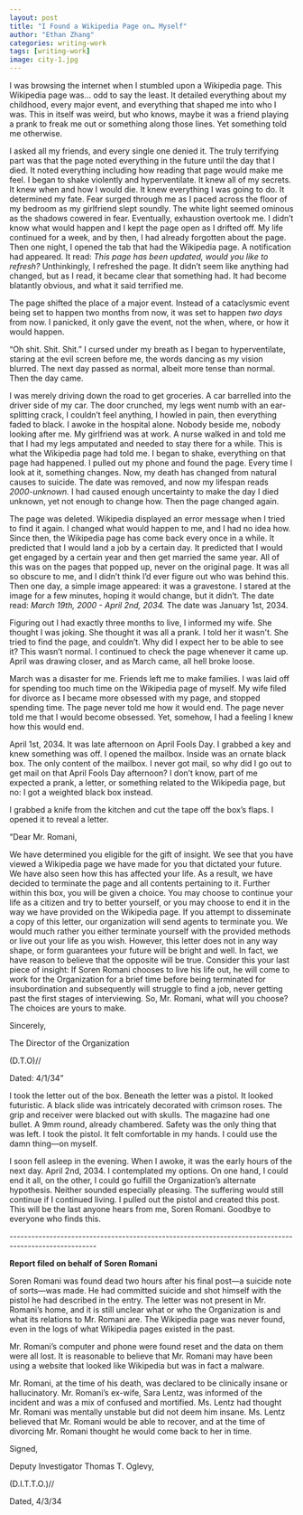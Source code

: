 ```yaml
---
layout: post
title: "I Found a Wikipedia Page on… Myself"
author: "Ethan Zhang"
categories: writing-work
tags: [writing-work]
image: city-1.jpg
---
```


<html>
  <head>
    <title>I Found a Wikipedia Page on… Myself</title>
  </head>
  <body>
    <p>	I was browsing the internet when I stumbled upon a Wikipedia page. This Wikipedia page was… odd to say the least. It detailed everything about my childhood, every major event, and everything that shaped me into who I was. This in itself was weird, but who knows, maybe it was a friend playing a prank to freak me out or something along those lines. Yet something told me otherwise.</p>
	<p>	I asked all my friends, and every single one denied it. The truly terrifying part was that the page noted everything in the future until the day that I died. It noted everything including how reading that page would make me feel. I began to shake violently and hyperventilate. It knew all of my secrets. It knew when and how I would die. It knew everything I was going to do. It determined my fate. Fear surged through me as I paced across the floor of my bedroom as my girlfriend slept soundly. The white light seemed ominous as the shadows cowered in fear. Eventually, exhaustion overtook me. I didn’t know what would happen and I kept the page open as I drifted off. My life continued for a week, and by then, I had already forgotten about the page. Then one night, I opened the tab that had the Wikipedia page. A notification had appeared. It read: <i>This page has been updated, would you like to refresh?</i> Unthinkingly, I refreshed the page. It didn’t seem like anything had changed, but as I read, it became clear that something had. It had become blatantly obvious, and what it said terrified me.</p>
	<p>		The page shifted the place of a major event. Instead of a cataclysmic event being set to happen two months from now, it was set to happen <i>two days</i>  from now. I panicked, it only gave the event, not the when, where, or how it would happen. </p>
	<p>		“Oh shit. Shit. Shit.” I cursed under my breath as I began to hyperventilate, staring at the evil screen before me, the words dancing as my vision blurred. The next day passed as normal, albeit more tense than normal. Then the day came.</p>
	<p>		I was merely driving down the road to get groceries. A car barrelled into the driver side of my car. The door crunched, my legs went numb with an ear-splitting crack, I couldn’t feel anything, I howled in pain, then everything faded to black. I awoke in the hospital alone. Nobody beside me, nobody looking after me. My girlfriend was at work. A nurse walked in and told me that I had my legs amputated and needed to stay there for a while. This is what the Wikipedia page had told me. I began to shake, everything on that page had happened. I pulled out my phone and found the page. Every time I look at it, something changes. Now, my death has changed from natural causes to suicide. The date was removed, and now my lifespan reads <i>2000-unknown.</i> I had caused enough uncertainty to make the day I died unknown, yet not enough to change how. Then the page changed again.</p>
	<p>		The page was deleted. Wikipedia displayed an error message when I tried to find it again. I changed what would happen to me, and I had no idea how. Since then, the Wikipedia page has come back every once in a while. It predicted that I would land a job by a certain day. It predicted that I would get engaged by a certain year and then get married the same year. All of this was on the pages that popped up, never on the original page. It was all so obscure to me, and I didn’t think I’d ever figure out who was behind this. Then one day, a simple image appeared: it was a gravestone. I stared at the image for a few minutes, hoping it would change, but it didn’t. The date read: <i>March 19th, 2000 - April 2nd, 2034.</i> The date was January 1st, 2034. </p>
	<p>		Figuring out I had exactly three months to live, I informed my wife. She thought I was joking. She thought it was all a prank. I told her it wasn't. She tried to find the page, and couldn’t. Why did I expect her to be able to see it? This wasn’t normal. I continued to check the page whenever it came up. April was drawing closer, and as March came, all hell broke loose. </p>
	<p>March was a disaster for me. Friends left me to make families. I was laid off for spending too much time on the Wikipedia page of myself. My wife filed for divorce as I became more obsessed with my page, and stopped spending time. The page never told me how it would end. The page never told me that I would become obsessed. Yet, somehow, I had a feeling I knew how this would end.</p>
	<p>April 1st, 2034. It was late afternoon on April Fools Day. I grabbed a key and knew something was off. I opened the mailbox. Inside was an ornate black box. The only content of the mailbox. I never got mail, so why did I go out to get mail on that April Fools Day afternoon? I don’t know, part of me expected a prank, a letter, or something related to the Wikipedia page, but no: I got a weighted black box instead.</p>
	<p>I grabbed a knife from the kitchen and cut the tape off the box’s flaps. I opened it to reveal a letter.</p>
		<p>“Dear Mr. Romani,</p>
		<p>	We have determined you eligible for the gift of insight. We see that you have viewed a Wikipedia page we have made for you that dictated your future. We have also seen how this has affected your life. As a result, we have decided to terminate the page and all contents pertaining to it. Further within this box, you will be given a choice. You may choose to continue your life as a citizen and try to better yourself, or you may choose to end it in the way we have provided on the Wikipedia page. If you attempt to disseminate a copy of this letter, our organization will send agents to terminate you. We would much rather you either terminate yourself with the provided methods or live out your life as you wish. However, this letter does not in any way shape, or form guarantees your future will be bright and well. In fact, we have reason to believe that the opposite will be true. Consider this your last piece of insight: If Soren Romani chooses to live his life out, he will come to work for the Organization for a brief time before being terminated for insubordination and subsequently will struggle to find a job, never getting past the first stages of interviewing. So, Mr. Romani, what will you choose? The choices are yours to make.</p>
		<p>Sincerely,</p>
		<p>The Director of the Organization </p>
		<p>(D.T.O)//</p>
		<p>Dated: 4/1/34”</p>
	<p>I took the letter out of the box. Beneath the letter was a pistol. It looked futuristic. A black slide 	was intricately decorated with crimson roses. The grip and receiver were blacked out with skulls. The magazine had one bullet. A 9mm round, already chambered. Safety was the only thing that was left. I took the pistol. It felt comfortable in my hands. I could use the damn thing—on myself.</p>
	<p>I soon fell asleep in the evening. When I awoke, it was the early hours of the next day. April 2nd, 2034. I contemplated my options. On one hand, I could end it all, on the other, I could go fulfill the Organization’s alternate hypothesis. Neither sounded especially pleasing. The suffering would still continue if I continued living. I pulled out the pistol and created this post. This will be the last anyone hears from me, Soren Romani. Goodbye to everyone who finds this.</p>
	<p>------------------------------------------------------------------------------------------------------</p>
	<p><b>Report filed on behalf of Soren Romani</b></p>
	<p>	Soren Romani was found dead two hours after his final post—a suicide note of sorts—was made. He had committed suicide and shot himself with the pistol he had described in the entry. The letter was not present in Mr. Romani’s home, and it is still unclear what or who the Organization is and what its relations to Mr. Romani are. The Wikipedia page was never found, even in the logs of what Wikipedia pages existed in the past.</p>
	<p> Mr. Romani’s computer and phone were found reset and the data on them were all lost. It is reasonable to believe that Mr. Romani may have been using a website that looked like Wikipedia but was in fact a malware.</p>
	<p>Mr. Romani, at the time of his death, was declared to be clinically insane or hallucinatory. Mr. Romani’s ex-wife, Sara Lentz, was informed of the incident and was a mix of confused and mortified. Ms. Lentz had thought Mr. Romani was mentally unstable but did not deem him insane. Ms. Lentz believed that Mr. Romani would be able to recover, and at the time of divorcing Mr. Romani thought he would come back to her in time.</p>
	<p>Signed,</p>
	<p>Deputy Investigator Thomas T. Oglevy,</p>
	<p>(D.I.T.T.O.)//</p>
	<p>Dated, 4/3/34</p>
	


  </body>
</html>
